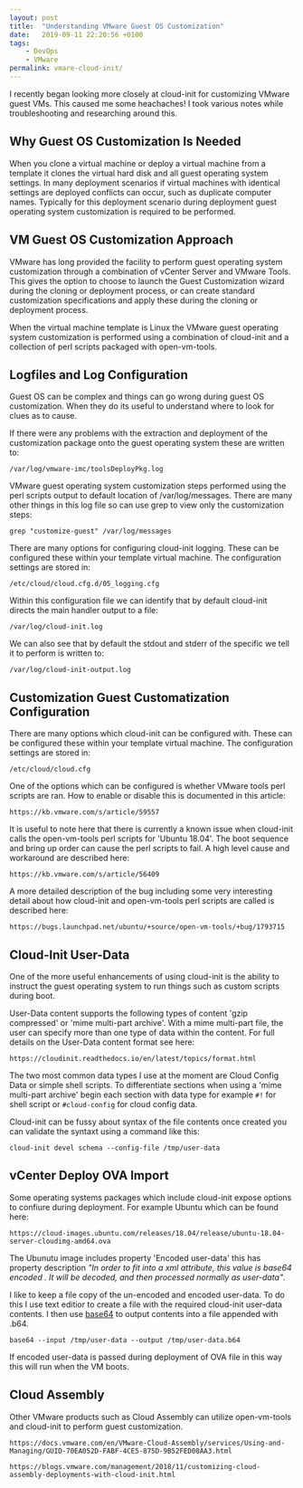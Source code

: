 ```yaml
---
layout: post
title:  "Understanding VMware Guest OS Customization"
date:   2019-09-11 22:20:56 +0100
tags:
    - DevOps
    - VMware
permalink: vmare-cloud-init/
---
```

I recently began looking more closely at cloud-init for customizing VMware guest VMs. This caused me some heachaches! I took various notes while troubleshooting and researching around this.

## Why Guest OS Customization Is Needed

When you clone a virtual machine or deploy a virtual machine from a template it clones the virtual hard disk and all guest operating system settings. In many deployment scenarios if virtual machines with identical settings are deployed conflicts can occur, such as duplicate computer names. Typically for this deployment scenario during deployment guest operating system customization is required to be performed.

## VM Guest OS Customization Approach

VMware has long provided the facility to perform guest operating system customization through a combination of vCenter Server and VMware Tools. This gives the option to choose to launch the Guest Customization wizard during the cloning or deployment process,  or can create standard customization specifications and apply these during the cloning or deployment process.

When the virtual machine template is Linux the VMware guest operating system customization is performed using a combination of cloud-init and a collection of perl scripts packaged with open-vm-tools.

## Logfiles and Log Configuration

Guest OS can be complex and things can go wrong during guest OS customization. When they do its useful to understand where to look for clues as to cause. 

If there were any problems with the extraction and deployment of the customization package onto the guest operating system these are written to:

```
/var/log/vmware-imc/toolsDeployPkg.log
````

VMware guest operating system customization steps performed using the perl scripts output to default location of /var/log/messages. There are many other things in this log file so can use grep to view only the customization steps:

```
grep "customize-guest" /var/log/messages 
```

There are many options for configuring cloud-init logging. These can be configured these within your template virtual machine. The configuration settings are stored in:

```
/etc/cloud/cloud.cfg.d/05_logging.cfg
```

Within this configuration file we can identify that by default cloud-init directs the main handler output to a file:

```
/var/log/cloud-init.log
```

We can also see that by default the stdout and stderr of the specific we tell it to perform is written to:

```
/var/log/cloud-init-output.log
```

## Customization Guest Customatization Configuration

There are many options which cloud-init can be configured with. These can be configured these within your template virtual machine. The configuration settings are stored in:

```
/etc/cloud/cloud.cfg
```

One of the options which can be configured is whether VMware tools perl scripts are ran. How to enable or disable this is documented in this article:

```
https://kb.vmware.com/s/article/59557
```

It is useful to note here that there is currently a known issue when cloud-init calls the open-vm-tools perl scripts for 'Ubuntu 18.04'. The boot sequence and bring up order can cause the perl scripts to fail. A high level cause and workaround are described here:

```
https://kb.vmware.com/s/article/56409 
```

A more detailed description of the bug including some very interesting detail about how cloud-init and open-vm-tools perl scripts are called is described here:

```
https://bugs.launchpad.net/ubuntu/+source/open-vm-tools/+bug/1793715
```

## Cloud-Init User-Data

One of the more useful enhancements of using cloud-init is the ability to instruct the guest operating system to run things such as custom scripts during boot.

User-Data content supports the following types of content 'gzip compressed' or 'mime multi-part archive'. With a mime multi-part file, the user can specify more than one type of data within the content.  For full details on the User-Data content format see here:

```
https://cloudinit.readthedocs.io/en/latest/topics/format.html
```

The two most common data types I use at the moment are Cloud Config Data or simple shell scripts. To differentiate sections when using a 'mime multi-part archive' begin each section with data type for example  ``` #! ``` for shell script or ``` #cloud-config ``` for cloud config data.

Cloud-init can be fussy about syntax of the file contents once created you can validate the syntaxt using a command like this:

```
cloud-init devel schema --config-file /tmp/user-data
```

## vCenter Deploy OVA Import

Some operating systems packages which include cloud-init expose options to confiure during deployment.  For example Ubuntu which can be found here:

```
https://cloud-images.ubuntu.com/releases/18.04/release/ubuntu-18.04-server-cloudimg-amd64.ova
```

The Ubunutu image includes property 'Encoded user-data' this has property description *"In order to fit into a xml attribute, this value is base64 encoded . It will be decoded, and then processed normally as user-data"*.

I like to keep a file copy of the un-encoded and encoded user-data. To do this I use text editior to create a file with the required cloud-init user-data contents.  I then use [base64](https://linux.die.net/man/1/base64) to output contents into a file appended with .b64.

```
base64 --input /tmp/user-data --output /tmp/user-data.b64
```

If encoded user-data is passed during deployment of OVA file in this way this will run when the VM boots.

## Cloud Assembly

Other VMware products such as Cloud Assembly can utilize open-vm-tools and cloud-init to perform guest customization.

```
https://docs.vmware.com/en/VMware-Cloud-Assembly/services/Using-and-Managing/GUID-70EA052D-FABF-4CE5-875D-9B52FED08AA3.html

https://blogs.vmware.com/management/2018/11/customizing-cloud-assembly-deployments-with-cloud-init.html
```